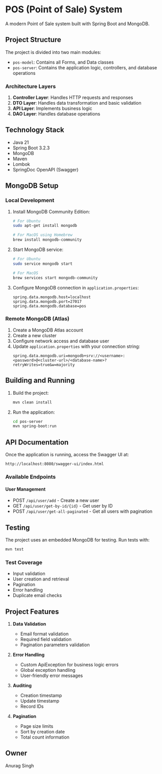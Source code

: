 # POS (Point of Sale) System

A modern Point of Sale system built with Spring Boot and MongoDB.

## Project Structure

The project is divided into two main modules:
- `pos-model`: Contains all Forms, and Data classes
- `pos-server`: Contains the application logic, controllers, and database operations

### Architecture Layers
1. **Controller Layer**: Handles HTTP requests and responses
2. **DTO Layer**: Handles data transformation and basic validation
3. **API Layer**: Implements business logic
4. **DAO Layer**: Handles database operations

## Technology Stack

- Java 21
- Spring Boot 3.2.3
- MongoDB
- Maven
- Lombok
- SpringDoc OpenAPI (Swagger)

## MongoDB Setup

### Local Development
1. Install MongoDB Community Edition:
   ```bash
   # For Ubuntu
   sudo apt-get install mongodb

   # For MacOS using Homebrew
   brew install mongodb-community
   ```

2. Start MongoDB service:
   ```bash
   # For Ubuntu
   sudo service mongodb start

   # For MacOS
   brew services start mongodb-community
   ```

3. Configure MongoDB connection in `application.properties`:
   ```properties
   spring.data.mongodb.host=localhost
   spring.data.mongodb.port=27017
   spring.data.mongodb.database=pos
   ```

### Remote MongoDB (Atlas)
1. Create a MongoDB Atlas account
2. Create a new cluster
3. Configure network access and database user
4. Update `application.properties` with your connection string:
   ```properties
   spring.data.mongodb.uri=mongodb+srv://<username>:<password>@<cluster-url>/<database-name>?retryWrites=true&w=majority
   ```

## Building and Running

1. Build the project:
   ```bash
   mvn clean install
   ```

2. Run the application:
   ```bash
   cd pos-server
   mvn spring-boot:run
   ```

## API Documentation

Once the application is running, access the Swagger UI at:
```
http://localhost:8080/swagger-ui/index.html
```

### Available Endpoints

#### User Management
- POST `/api/user/add` - Create a new user
- GET `/api/user/get-by-id/{id}` - Get user by ID
- POST `/api/user/get-all-paginated` - Get all users with pagination

## Testing

The project uses an embedded MongoDB for testing. Run tests with:
```bash
mvn test
```

### Test Coverage
- Input validation
- User creation and retrieval
- Pagination
- Error handling
- Duplicate email checks

## Project Features

1. **Data Validation**
   - Email format validation
   - Required field validation
   - Pagination parameters validation

2. **Error Handling**
   - Custom ApiException for business logic errors
   - Global exception handling
   - User-friendly error messages

3. **Auditing**
   - Creation timestamp
   - Update timestamp
   - Record IDs

4. **Pagination**
   - Page size limits
   - Sort by creation date
   - Total count information

## Owner
Anurag Singh 



